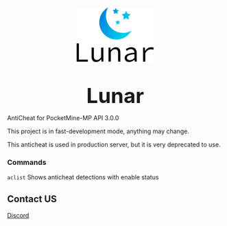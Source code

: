 <br>
<p align="center"><img src="icon.svg" height="128"/></p>
<br>
<p align="center"><font size="+8"><strong>Lunar</strong></font></p>

AntiCheat for PocketMine-MP API 3.0.0

This project is in fast-development mode, anything may change.

This anticheat is used in production server, but it is very deprecated to use.

### Commands

`aclist` Shows anticheat detections with enable status

## Contact US

[Discord](https://discord.gg/g9a8TrZu34)
